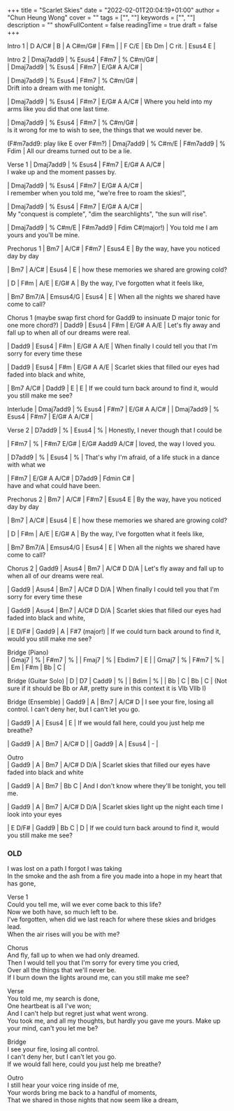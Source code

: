 +++ 
title = "Scarlet Skies" 
date = "2022-02-01T20:04:19+01:00" 
author = "Chun Heung Wong"
cover = "" 
tags = ["", ""] 
keywords = ["", ""] 
description = "" 
showFullContent = false
readingTime = true 
draft = false
+++

Intro 1
| D A/C# | B     | A C#m/G# | F#m     |
| F C/E  | Eb Dm | C rit.   | Esus4 E |

Intro 2
| Dmaj7add9 | %  Esus4 | F#m7 | %    C#m/G#      |  
| Dmaj7add9 | %  Esus4 | F#m7 | E/G# A      A/C# | 

| Dmaj7add9 | %  Esus4 | F#m7 | %    C#m/G#      |  
Drift into a dream with me tonight.

| Dmaj7add9 | %  Esus4 | F#m7 | E/G# A      A/C# | 
Where you held into my arms like you did that one last time.

| Dmaj7add9 | %  Esus4 | F#m7 | %    C#m/G#      |  
Is it wrong for me to wish to see, the things that we would never be.  

(F#m7add9: play like E over F#m?)
| Dmaj7add9 | %  C#m/E | F#m7add9  | %    Fdim |
All our dreams turned out to be a lie.      

Verse 1
|  Dmaj7add9 | %  Esus4 | F#m7 | E/G# A      A/C# |  
I wake up and the moment passes by. 

|  Dmaj7add9 | %  Esus4 | F#m7 | E/G# A      A/C# |  
I remember when you told me, "we're free to roam the skies!",

|  Dmaj7add9 | %  Esus4 | F#m7 | E/G# A      A/C# |  
My "conquest is complete", "dim the searchlights", "the sun will rise".

| Dmaj7add9 | %  C#m/E | F#m7add9  | Fdim C#(major!) |
You told me I am yours and you'll be mine.


Prechorus 1
| Bm7 | A/C# | F#m7 | Esus4 E |
By the way, have you noticed day by day

| Bm7 | A/C# | Esus4 | E |
how these memories we shared are growing cold?

| D | F#m | A/E | E/G# A |
By the way, I've forgotten what it feels like,

| Bm7 Bm7/A | Emsus4/G  | Esus4 | E |
When all the nights we shared have come to call?  

Chorus 1
(maybe swap first chord for Gadd9 to insinuate D major tonic for one more chord?)
| Dadd9 | Esus4 | F#m | E/G# A  A/E |
Let's fly away and fall up to when all of our dreams were real.

| Dadd9 | Esus4 | F#m | E/G# A  A/E |
When finally I could tell you that I'm sorry for every time these

| Dadd9 | Esus4 | F#m | E/G# A  A/E |
Scarlet skies that filled our eyes had faded into black and white,  

| Bm7 A/C# | Dadd9 | E | E |
If we could turn back around to find it, would you still make me see?  

Interlude
|  Dmaj7add9 | %  Esus4 | F#m7 | E/G# A      A/C# | 
|  Dmaj7add9 | %  Esus4 | F#m7 | E/G# A      A/C# |  

Verse 2
| D7add9 | % | Esus4     | %               |
Honestly, I never though that I could be 

| F#m7   | % | F#m7 E/G# | E/G# Aadd9 A/C# |
loved, the way I loved you.

| D7add9 | % | Esus4     | %               |
That's why I'm afraid, of a life stuck in a dance with what we 

| F#m7 | E/G# A A/C# | D7add9 | Fdmin  C# |   
have and what could have been.

Prechorus 2
| Bm7 | A/C# | F#m7 | Esus4 E |
By the way, have you noticed day by day

| Bm7 | A/C# | Esus4 | E |
how these memories we shared are growing cold?

| D | F#m | A/E | E/G# A |
By the way, I've forgotten what it feels like,

| Bm7 Bm7/A | Emsus4/G  | Esus4 | E |
When all the nights we shared have come to call?  

Chorus 2
| Gadd9 | Asus4 | Bm7 | A/C# D D/A |
Let's fly away and fall up to when all of our dreams were real.

| Gadd9 | Asus4 | Bm7 | A/C# D D/A |
When finally I could tell you that I'm sorry for every time these

| Gadd9 | Asus4 | Bm7 | A/C# D D/A |
Scarlet skies that filled our eyes had faded into black and white,  

| E D/F# | Gadd9 | A | F#7 (major!) |
If we could turn back around to find it, would you still make me see?  

Bridge (Piano)  
| Gmaj7 | %   | F#m7   | % |
| Fmaj7 | %   | Ebdim7 | E | 
| Gmaj7 | %   | F#m7   | % |
| Em    | F#m | Bb     | C |

Bridge (Guitar Solo)
| D    | D7 | Cadd9 | % | 
| Bdim | %  | 
| Bb   | C  | Bb    | C | 
(Not sure if it should be Bb or A#, pretty sure in this context it is VIb VIIb I)

Bridge (Ensemble)
| Gadd9 | A | Bm7   | A/C# D |
I see your fire, losing all control.  I can't deny her, but I can't let you go.  

| Gadd9 | A | Esus4 | E      | 
If we would fall here, could you just help me breathe?  

| Gadd9 | A | Bm7   | A/C# D |
| Gadd9 | A | Esus4 | -      | 

Outro  
| Gadd9 | A | Bm7 | A/C# D D/A |
Scarlet skies that filled our eyes have faded into black and white 

| Gadd9 | A | Bm7 | Bb   C     |
And I don't know where they'll be tonight, you tell me.

| Gadd9 | A | Bm7 | A/C# D D/A |
Scarlet skies light up the night each time I look into your eyes

| E D/F# | Gadd9 | Bb C | D |
If we could turn back around to find it, would you still make me see? 


### OLD
I was lost on a path I forgot I was taking  
In the smoke and the ash from a fire you made into a hope in my heart that has gone,  
  
Verse 1  
Could you tell me, will we ever come back to this life?  
Now we both have, so much left to be.  
I've forgotten, when did we last reach for where these skies and bridges lead.  
When the air rises will you be with me?  
  
Chorus  
And fly, fall up to when we had only dreamed.  
Then I would tell you that I'm sorry for every time you cried,  
Over all the things that we'll never be.  
If I burn down the lights around me, can you still make me see?  

Verse  
You told me, my search is done,  
One heartbeat is all I've won;  
And I can't help but regret just what went wrong.  
You took me, and all my thoughts, but hardly you gave me yours. Make up your mind, can't you let me be?  

Bridge  
I see your fire, losing all control.  
I can't deny her, but I can't let you go.  
If we would fall here, could you just help me breathe?  
  
Outro  
I still hear your voice ring inside of me,  
Your words bring me back to a handful of moments,  
That we shared in those nights that now seem like a dream,



